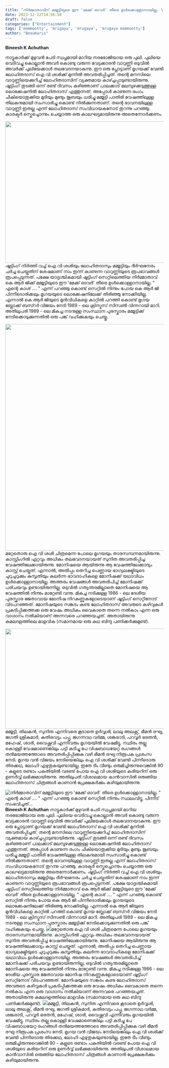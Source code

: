 ```yaml
---
title: "നിർമ്മാതാവിന് മമ്മൂട്ടിയുടെ ഈ 'മേക്ക് ഓവർ' തീരെ ഉൾക്കൊള്ളാനായില്ല. \" എന്റെ കാശ് .... \" എന്ന് പറഞ്ഞു കൊണ്ട് സെറ്റിൽ നിന്നും സ്ഥലംവിട്ടു, പിന്നീട് സംഭവിച്ചത്..."
date: 2023-12-22T14:56:58
draft: false
categories: ["Entertainment"]
tags: ['mammootty', 'mrigaya', 'mrugaya', 'mrugaya mammootty']
author: "Beaumaris"
---
```


<strong>Bineesh K Achuthan </strong>

നാട്ടുകാർക്ക് മുഴുവൻ പേടി സ്വപ്നമായി മാറിയ നരഭോജിയായ ഒരു പുലി. പുലിയെ വെടിവച്ചു കൊല്ലാൻ അവർ കൊണ്ടു വരുന്ന വേട്ടക്കാരൻ വാറുണ്ണി ഒടുവിൽ അവർക്ക് പുലിയേക്കാൾ തലവേദനയാകുന്നു. ഈ ഒരു പ്ലോട്ടാണ് മൃഗയക്ക് വേണ്ടി ലോഹിതദാസ് ഐ വി ശശിക്ക് മുന്നിൽ അവതരിപ്പിച്ചത്. തന്റെ മനസിലെ വാറുണ്ണിയെക്കുറിച്ച് ലോഹിതദാസിന് വ്യക്തമായ കാഴ്ച്ചപ്പാടുണ്ടായിരുന്നു. ഷൂട്ടിംഗ് തുടങ്ങി ഒന്ന് രണ്ട് ദിവസം കഴിഞ്ഞാണ് പാലക്കാട് മലമ്പുഴക്കടുത്തുള്ള ലൊക്കേഷനിൽ ലോഹിതദാസ് എത്തുന്നത്. അപ്പോൾ കാണുന്ന രംഗം ചീകിയൊതുക്കിയ മുടിയും മുണ്ടും ജുബയും ധരിച്ചു മമ്മൂട്ടി പാതിരി വേഷത്തിലുള്ള തിലകനുമായി സംസാരിച്ചു കൊണ്ട് നിൽക്കുന്നതാണ്. തന്റെ ഭാവനയിലുള്ള വാറുണ്ണി ഇതല്ല എന്ന് ലോഹിതദാസ് സംവിധായകനോട് തുറന്നു പറഞ്ഞു. കാരക്ടർ സ്കെച്ചൊന്നും ചെയ്യാത്ത ഒരു കാലഘട്ടമായിരുന്നു അതെന്നോർക്കണം.

<img class="alignnone size-full wp-image-435258" src="https://cdn.boolokam.com/articles/2023/12/qqddd.jpg" alt="" width="600" height="450" />ഷൂട്ടിംഗ് നിർത്തി വച്ച് ഐ വി ശശിയും ലോഹിതദാസും മമ്മൂട്ടിയും ദീർഘനേരം ചർച്ച ചെയ്തതിന് ശേഷമാണ് നാം ഇന്ന് കാണുന്ന വാറുണ്ണിയുടെ രൂപഭാവങ്ങൾ രൂപപ്പെടുന്നത്. പക്ഷേ യാദൃശ്ചികമായി ഷൂട്ടിംഗ് സെറ്റിലെത്തിയ നിർമ്മാതാവ് കെ ആർ ജിക്ക് മമ്മൂട്ടിയുടെ ഈ 'മേക്ക് ഓവർ' തീരെ ഉൾക്കൊള്ളാനായില്ല. " എന്റെ കാശ് .... " എന്ന് പറഞ്ഞു കൊണ്ട് സെറ്റിൽ നിന്നും പോയ കെ ആർ ജി പിന്നീടൊരിക്കലും മൃഗയയുടെ ലൊക്കേഷനിലേക്ക് തിരിഞ്ഞു നോക്കിയില്ല. എന്നാൽ കെ ആർ ജിയുടെ മുൻവിധികളെ കാറ്റിൽ പറത്തി കൊണ്ട് മൃഗയ ബ്ലോക്ക് ബസ്റർ വിജയം നേടി 1989 - ലെ ക്രിസ്മസ് സീസൺ വിന്നറായി മാറി. അതിലുപരി 1989 - ലെ മികച്ച നടനുള്ള സംസ്ഥാന പുരസ്കാരം മമ്മൂട്ടിക്ക് നേടിക്കൊടുക്കുന്നതിൽ ഒരു പങ്ക് വഹിക്കുകയും ചെയ്തു.

<img class="size-full wp-image-435259 aligncenter" src="https://cdn.boolokam.com/articles/2023/12/qdqdqd.jpg" alt="" width="1280" height="720" />മറ്റേതൊരു ഐ വി ശശി ചിത്രമെന്ന പോലെ മൃഗയയും താരസമ്പന്നമായിരുന്നു. കാസ്റ്റിംഗിൽ ഏറ്റവും അധികം തലവേദനയായത് സുനിത അവതരിപ്പിച്ച വേഷത്തിലേക്കായിരുന്നു. മോനിഷയെ ആയിരുന്നു ആ വേഷത്തിലേക്കാദ്യം കാസ്റ്റ് ചെയ്തത്. എന്നാൽ, അൽപ്പം തെറിച്ച പെണ്ണായ ഭാഗ്യലക്ഷ്മിയുടെ
ചുറുചുറുക്കും കുസൃതിയും കലർന്ന ഭാവദാഹികളെ മോനിഷക്ക് യഥാവിധം ഉൾക്കൊള്ളാനായില്ല. അത്തരം വേഷങ്ങൾ അവതരിപിച്ച് മോനിഷക്ക് പരിചയവും ഉണ്ടായിരുന്നില്ല. ഒടുവിൽ ഗത്യന്തരമില്ലാതെ മോനിഷയെ ആ വേഷത്തിൽ നിന്നും മാറ്റേണ്ടി വന്നു. മികച്ച നടിക്കുള്ള 1986 - ലെ ദേശീയ പുരസ്ക്കാര ജേതാവായ മോനിഷ നിറകണ്ണുകളോടെയാണ് ഷൂട്ടിംഗ് സെറ്റിനോട് വിടപറഞ്ഞത്. മോനിഷയുടെ സങ്കടം കണ്ട ലോഹിതദാസ് അവരുടെ കഴിവുകൾ പ്രകടിപ്പിക്കത്തക്ക ഒരു വേഷം അധികം വൈകാതെ തന്നെ നൽകാം എന്ന ഒരു വാഗ്ദാനം നൽകിയാണ് അന്നവരെ പറഞ്ഞയച്ചത്. അതായിരുന്നു കമലദളത്തിലെ മാളവിക (സമാനമായ ഒരു കഥ ബിന്ദു പണിക്കർക്കുമുണ്ട്).

<img class="size-full wp-image-435260 aligncenter" src="https://cdn.boolokam.com/articles/2023/12/ddqqdd.jpg" alt="" width="600" height="318" />മമ്മൂട്ടി, തിലകൻ, സുനിത എന്നിവരെ കൂടാതെ ഉർവ്വശി, ലാലു അലക്സ്, ഭീമൻ രഘു, ജഗതി ശ്രീകുമാർ, കുതിരവട്ടം പപ്പു, ജഗന്നാഥ വർമ്മ, ശങ്കരാടി, പറവൂർ ഭരതൻ, മഹേഷ്, ശാരി, വൈഷ്ണവി എന്നിവരും മൃഗയയിൽ വേഷമിട്ടു. സ്ഥിരം തല്ലു കൊള്ളി വേഷമാണെങ്കിലും പട്ടി കടിച്ചു പേ വിഷബാധയേറ്റ രംഗങ്ങൾ തൻമയത്തത്തോടെ അവതരിപ്പിപ്പിക്കുക വഴി ഭീമൻ രഘു നിരൂപക പ്രശംസ നേടി. മൃഗയ വൻ വിജയം നേടിയെങ്കിലും ഐ വി ശശിക്ക് വേണ്ടി പിന്നീടൊരു തിരക്കഥ, ലോഹി എഴുതുകയുണ്ടായില്ല. ഇതേ ടീം വീണ്ടും ഒരുമിച്ചിരുന്നുവെങ്കിൽ 90 - കളുടെ രണ്ടാം പകുതിയിൽ വരണ്ട് പോയ ഐ വി ശശിയുടെ കരിയറിന് ഒരു ഉണർവ്വ് ലഭിക്കുമായിരുന്നു. അതിലുപരി വിശാലമായ കാൻവാസിൽ ഒരുങ്ങിയ ലോഹിതദാസ് ചിത്രങ്ങൾ കാണാൻ പ്രേക്ഷകർക്കും കഴിയുമായിരുന്നു.


![നിർമ്മാതാവിന് മമ്മൂട്ടിയുടെ ഈ 'മേക്ക് ഓവർ' തീരെ ഉൾക്കൊള്ളാനായില്ല. " എന്റെ കാശ് .... " എന്ന് പറഞ്ഞു കൊണ്ട് സെറ്റിൽ നിന്നും സ്ഥലംവിട്ടു, പിന്നീട് സംഭവിച്ചത്...](https://cdn.boolokam.com/articles/2023/12/qqddd.jpg)**Bineesh K Achuthan** നാട്ടുകാർക്ക് മുഴുവൻ പേടി സ്വപ്നമായി മാറിയ നരഭോജിയായ ഒരു പുലി. പുലിയെ വെടിവച്ചു കൊല്ലാൻ അവർ കൊണ്ടു വരുന്ന വേട്ടക്കാരൻ വാറുണ്ണി ഒടുവിൽ അവർക്ക് പുലിയേക്കാൾ തലവേദനയാകുന്നു. ഈ ഒരു പ്ലോട്ടാണ് മൃഗയക്ക് വേണ്ടി ലോഹിതദാസ് ഐ വി ശശിക്ക് മുന്നിൽ അവതരിപ്പിച്ചത്. തന്റെ മനസിലെ വാറുണ്ണിയെക്കുറിച്ച് ലോഹിതദാസിന് വ്യക്തമായ കാഴ്ച്ചപ്പാടുണ്ടായിരുന്നു. ഷൂട്ടിംഗ് തുടങ്ങി ഒന്ന് രണ്ട് ദിവസം കഴിഞ്ഞാണ് പാലക്കാട് മലമ്പുഴക്കടുത്തുള്ള ലൊക്കേഷനിൽ ലോഹിതദാസ് എത്തുന്നത്. അപ്പോൾ കാണുന്ന രംഗം ചീകിയൊതുക്കിയ മുടിയും മുണ്ടും ജുബയും ധരിച്ചു മമ്മൂട്ടി പാതിരി വേഷത്തിലുള്ള തിലകനുമായി സംസാരിച്ചു കൊണ്ട് നിൽക്കുന്നതാണ്. തന്റെ ഭാവനയിലുള്ള വാറുണ്ണി ഇതല്ല എന്ന് ലോഹിതദാസ് സംവിധായകനോട് തുറന്നു പറഞ്ഞു. കാരക്ടർ സ്കെച്ചൊന്നും ചെയ്യാത്ത ഒരു കാലഘട്ടമായിരുന്നു അതെന്നോർക്കണം. ഷൂട്ടിംഗ് നിർത്തി വച്ച് ഐ വി ശശിയും ലോഹിതദാസും മമ്മൂട്ടിയും ദീർഘനേരം ചർച്ച ചെയ്തതിന് ശേഷമാണ് നാം ഇന്ന് കാണുന്ന വാറുണ്ണിയുടെ രൂപഭാവങ്ങൾ രൂപപ്പെടുന്നത്. പക്ഷേ യാദൃശ്ചികമായി ഷൂട്ടിംഗ് സെറ്റിലെത്തിയ നിർമ്മാതാവ് കെ ആർ ജിക്ക് മമ്മൂട്ടിയുടെ ഈ 'മേക്ക് ഓവർ' തീരെ ഉൾക്കൊള്ളാനായില്ല. " എന്റെ കാശ് .... " എന്ന് പറഞ്ഞു കൊണ്ട് സെറ്റിൽ നിന്നും പോയ കെ ആർ ജി പിന്നീടൊരിക്കലും മൃഗയയുടെ ലൊക്കേഷനിലേക്ക് തിരിഞ്ഞു നോക്കിയില്ല. എന്നാൽ കെ ആർ ജിയുടെ മുൻവിധികളെ കാറ്റിൽ പറത്തി കൊണ്ട് മൃഗയ ബ്ലോക്ക് ബസ്റർ വിജയം നേടി 1989 - ലെ ക്രിസ്മസ് സീസൺ വിന്നറായി മാറി. അതിലുപരി 1989 - ലെ മികച്ച നടനുള്ള സംസ്ഥാന പുരസ്കാരം മമ്മൂട്ടിക്ക് നേടിക്കൊടുക്കുന്നതിൽ ഒരു പങ്ക് വഹിക്കുകയും ചെയ്തു. ![](https://cdn.boolokam.com/articles/2023/12/qdqdqd.jpg)മറ്റേതൊരു ഐ വി ശശി ചിത്രമെന്ന പോലെ മൃഗയയും താരസമ്പന്നമായിരുന്നു. കാസ്റ്റിംഗിൽ ഏറ്റവും അധികം തലവേദനയായത് സുനിത അവതരിപ്പിച്ച വേഷത്തിലേക്കായിരുന്നു. മോനിഷയെ ആയിരുന്നു ആ വേഷത്തിലേക്കാദ്യം കാസ്റ്റ് ചെയ്തത്. എന്നാൽ, അൽപ്പം തെറിച്ച പെണ്ണായ ഭാഗ്യലക്ഷ്മിയുടെ ചുറുചുറുക്കും കുസൃതിയും കലർന്ന ഭാവദാഹികളെ മോനിഷക്ക് യഥാവിധം ഉൾക്കൊള്ളാനായില്ല. അത്തരം വേഷങ്ങൾ അവതരിപിച്ച് മോനിഷക്ക് പരിചയവും ഉണ്ടായിരുന്നില്ല. ഒടുവിൽ ഗത്യന്തരമില്ലാതെ മോനിഷയെ ആ വേഷത്തിൽ നിന്നും മാറ്റേണ്ടി വന്നു. മികച്ച നടിക്കുള്ള 1986 - ലെ ദേശീയ പുരസ്ക്കാര ജേതാവായ മോനിഷ നിറകണ്ണുകളോടെയാണ് ഷൂട്ടിംഗ് സെറ്റിനോട് വിടപറഞ്ഞത്. മോനിഷയുടെ സങ്കടം കണ്ട ലോഹിതദാസ് അവരുടെ കഴിവുകൾ പ്രകടിപ്പിക്കത്തക്ക ഒരു വേഷം അധികം വൈകാതെ തന്നെ നൽകാം എന്ന ഒരു വാഗ്ദാനം നൽകിയാണ് അന്നവരെ പറഞ്ഞയച്ചത്. അതായിരുന്നു കമലദളത്തിലെ മാളവിക (സമാനമായ ഒരു കഥ ബിന്ദു പണിക്കർക്കുമുണ്ട്). ![](https://cdn.boolokam.com/articles/2023/12/ddqqdd.jpg)മമ്മൂട്ടി, തിലകൻ, സുനിത എന്നിവരെ കൂടാതെ ഉർവ്വശി, ലാലു അലക്സ്, ഭീമൻ രഘു, ജഗതി ശ്രീകുമാർ, കുതിരവട്ടം പപ്പു, ജഗന്നാഥ വർമ്മ, ശങ്കരാടി, പറവൂർ ഭരതൻ, മഹേഷ്, ശാരി, വൈഷ്ണവി എന്നിവരും മൃഗയയിൽ വേഷമിട്ടു. സ്ഥിരം തല്ലു കൊള്ളി വേഷമാണെങ്കിലും പട്ടി കടിച്ചു പേ വിഷബാധയേറ്റ രംഗങ്ങൾ തൻമയത്തത്തോടെ അവതരിപ്പിപ്പിക്കുക വഴി ഭീമൻ രഘു നിരൂപക പ്രശംസ നേടി. മൃഗയ വൻ വിജയം നേടിയെങ്കിലും ഐ വി ശശിക്ക് വേണ്ടി പിന്നീടൊരു തിരക്കഥ, ലോഹി എഴുതുകയുണ്ടായില്ല. ഇതേ ടീം വീണ്ടും ഒരുമിച്ചിരുന്നുവെങ്കിൽ 90 - കളുടെ രണ്ടാം പകുതിയിൽ വരണ്ട് പോയ ഐ വി ശശിയുടെ കരിയറിന് ഒരു ഉണർവ്വ് ലഭിക്കുമായിരുന്നു. അതിലുപരി വിശാലമായ കാൻവാസിൽ ഒരുങ്ങിയ ലോഹിതദാസ് ചിത്രങ്ങൾ കാണാൻ പ്രേക്ഷകർക്കും കഴിയുമായിരുന്നു.
